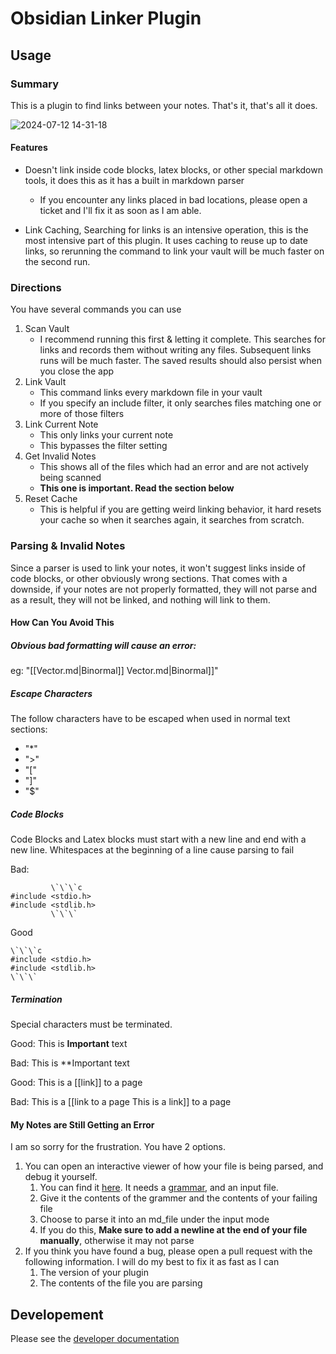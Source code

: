 # Obsidian Linker Plugin
## Usage
### Summary

This is a plugin to find links between your notes. That's it, that's all it does.

![2024-07-12 14-31-18](https://github.com/user-attachments/assets/5c3170db-0e39-4ac1-83bb-f0a183b30478)

#### Features

- Doesn't link inside code blocks, latex blocks, or other special markdown tools, it does this as it has a built in markdown parser
	- If you encounter any links placed in bad locations, please open a ticket and I'll fix it as soon as I am able.

- Link Caching, Searching for links is an intensive operation, this is the most intensive part of this plugin. It uses caching to reuse up to date links, so rerunning the command to link your vault will be much faster on the second run.

### Directions

You have several commands you can use
1. Scan Vault
	- I recommend running this first & letting it complete. This searches for links and records them without writing any files. Subsequent links runs will be much faster. The saved results should also persist when you close the app
2. Link Vault
	- This command links every markdown file in your vault
	- If you specify an include filter, it only searches files matching one or more of those filters
3. Link Current Note
	- This only links your current note
	- This bypasses the filter setting
4. Get Invalid Notes
	- This shows all of the files which had an error and are not actively being scanned
	- **This one is important. Read the section below**
5. Reset Cache
	- This is helpful if you are getting weird linking behavior, it hard resets your cache so when it searches again, it searches from scratch.

### Parsing & Invalid Notes

Since a parser is used to link your notes, it won't suggest links inside of code blocks, or other obviously wrong sections. That comes with a downside, if your notes are not properly formatted, they will not parse and as a result, they will not be linked, and nothing will link to them.

#### How Can You Avoid This

##### Obvious bad formatting will cause an error:
eg: "[[Vector.md|Binormal]] Vector.md|Binormal]]"
##### Escape Characters
The follow characters have to be escaped when used in normal text sections:
- "*"
- ">"
- "["
- "]"
- "$"

##### Code Blocks
Code Blocks and Latex blocks must start with a new line and end with a new line. Whitespaces at the beginning of a line cause parsing to fail

Bad:
```
         \`\`\`c
#include <stdio.h>
#include <stdlib.h>
         \`\`\`
```
Good
```
\`\`\`c
#include <stdio.h>
#include <stdlib.h>
\`\`\`
```

##### Termination

Special characters must be terminated.

Good:
This is **Important** text

Bad:
This is **Important text

Good:
This is a [[link]] to a page

Bad:
This is a [[link to a page
This is a link]] to a page

#### My Notes are Still Getting an Error

I am so sorry for the frustration. You have 2 options.

1. You can open an interactive viewer of how your file is being parsed, and debug it yourself.
	1. You can find it [here](https://pest.rs/#editor). It needs a [grammar](https://github.com/nickrallison/obsidian-note-linker-with-previewer/blob/main/src/rust/parser/md.pest), and an input file.
	2. Give it the contents of the grammer and the contents of your failing file
	3. Choose to parse it into an md_file under the input mode
	4. If you do this, **Make sure to add a newline at the end of your file manually**, otherwise it may not parse
2. If you think you have found a bug, please open a pull request with the following information. I will do my best to fix it as fast as I can
	1. The version of your plugin
	2. The contents of the file you are parsing


## Developement

Please see the [developer documentation](DEV.md)


